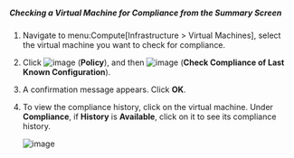 ##### Checking a Virtual Machine for Compliance from the Summary Screen

1.  Navigate to menu:Compute\[Infrastructure \> Virtual Machines\],
    select the virtual machine you want to check for compliance.

2.  Click ![image](../images/1941.png) (**Policy**), and then
    ![image](../images/1942.png) (**Check Compliance of Last Known
    Configuration**).

3.  A confirmation message appears. Click **OK**.

4.  To view the compliance history, click on the virtual machine. Under
    **Compliance**, if **History** is **Available**, click on it to see
    its compliance history.

    ![image](../images/1943.png)
